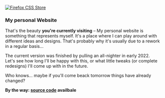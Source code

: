 [![Firefox CSS Store](assets/img/aginfo.jpg)](https://firefoxcss-store.github.io)

### My personal Website

That's the beauty **you're currently visiting** – My personal website is something that represents myself. It's a place where I can play around with different ideas and designs. That's probably why it's usually due to a rework in a regular basis…

The current version was finished by pulling an all-nighter in early 2022. Let's see how long I'll be happy with this, or what little tweaks (or complete redesigns) I'll come up with in the future.

Who knows… maybe if you'll come beack tomorrow things have already changed?

**By the way: [source code](https://github.com/andreasgrafen/andreasgrafen) availbale**
